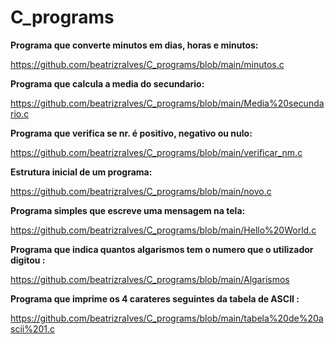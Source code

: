 # C_programs

**Programa que converte minutos em dias,	horas	e	minutos:**

https://github.com/beatrizralves/C_programs/blob/main/minutos.c

**Programa que calcula a media do secundario:**

https://github.com/beatrizralves/C_programs/blob/main/Media%20secundario.c

**Programa que verifica se nr. é positivo, negativo ou nulo:**

https://github.com/beatrizralves/C_programs/blob/main/verificar_nm.c

**Estrutura inicial de um programa:**

https://github.com/beatrizralves/C_programs/blob/main/novo.c

**Programa simples que escreve uma mensagem na tela:**

https://github.com/beatrizralves/C_programs/blob/main/Hello%20World.c

**Programa que indica quantos algarismos tem o numero que o utilizador digitou :**

https://github.com/beatrizralves/C_programs/blob/main/Algarismos

**Programa que imprime os 4 carateres seguintes da tabela de ASCII :**

https://github.com/beatrizralves/C_programs/blob/main/tabela%20de%20ascii%201.c






